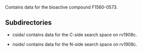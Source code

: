 Contains data for the bioactive compound F1560-0573.

## Subdirectories

- cside/ contains data for the C-side search space on rv1908c.

- nside/ contains data for the N-side search space on rv1908c.

